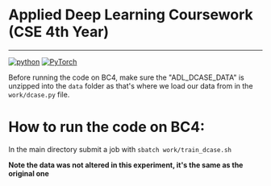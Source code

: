 # Applied Deep Learning Coursework (CSE 4th Year)
-----------------------------------------------------------------------------------
[![python](https://img.shields.io/badge/python-3.7.3-blue?style=plastic&logo=python)](https://www.python.org/downloads/release/python-373/)
[![PyTorch](https://img.shields.io/badge/PyTorch-1.10-orange?logo=PyTorch)](https://github.com/pytorch/pytorch/releases/tag/v1.10.0)

Before running the code on BC4, make sure the "ADL_DCASE_DATA" is unzipped into the `data` folder as that's where we load our data from in the `work/dcase.py` file.
# How to run the code on BC4:
In the main directory submit a job with `sbatch work/train_dcase.sh`





**Note the data was not altered in this experiment, it's the same as the original one**
